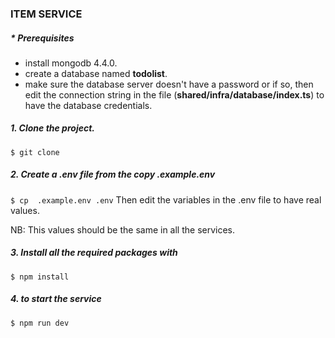 ### ITEM SERVICE

##### * Prerequisites
- install mongodb 4.4.0.
- create a database named **todolist**.
- make sure the database server doesn't have a password or if so, then edit the connection string in the file (**shared/infra/database/index.ts**) to have the database credentials.

##### 1. Clone the project.

```$ git clone ```

##### 2. Create a .env file from the copy .example.env


```$ cp  .example.env .env```
Then edit the variables in the .env file to have real values.

NB: This values should be the same in all the services.

##### 3. Install all the required packages with
```$ npm install```

##### 4. to start the service
```$ npm run dev```
